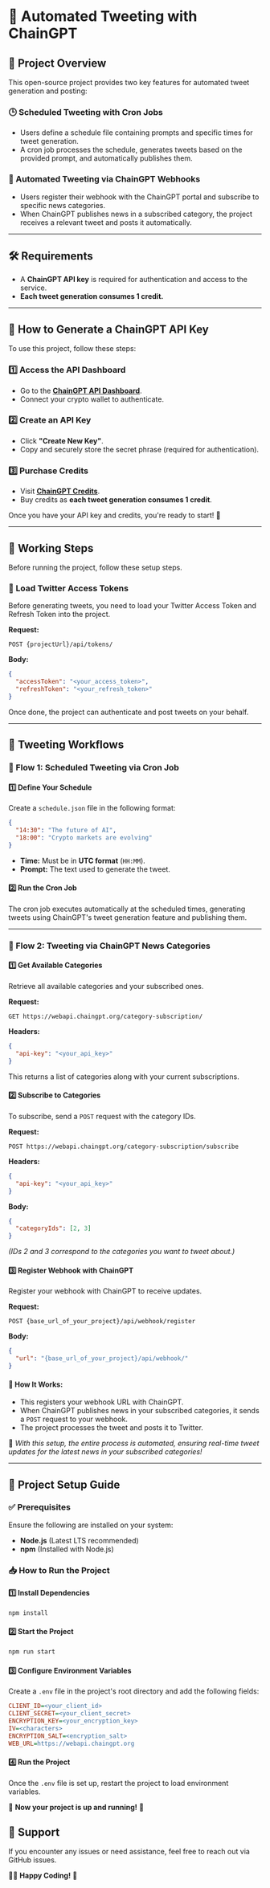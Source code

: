 # 📢 Automated Tweeting with ChainGPT

## 🚀 Project Overview
This open-source project provides two key features for automated tweet generation and posting:

### 🕒 Scheduled Tweeting with Cron Jobs
- Users define a schedule file containing prompts and specific times for tweet generation.
- A cron job processes the schedule, generates tweets based on the provided prompt, and automatically publishes them.

### 🔗 Automated Tweeting via ChainGPT Webhooks
- Users register their webhook with the ChainGPT portal and subscribe to specific news categories.
- When ChainGPT publishes news in a subscribed category, the project receives a relevant tweet and posts it automatically.

---
## 🛠 Requirements
- A **ChainGPT API key** is required for authentication and access to the service.
- **Each tweet generation consumes 1 credit.**

---
## 🔑 How to Generate a ChainGPT API Key
To use this project, follow these steps:

### 1️⃣ Access the API Dashboard
- Go to the **[ChainGPT API Dashboard](https://app.chaingpt.org/apidashboard)**.
- Connect your crypto wallet to authenticate.

### 2️⃣ Create an API Key
- Click **"Create New Key"**.
- Copy and securely store the secret phrase (required for authentication).

### 3️⃣ Purchase Credits
- Visit **[ChainGPT Credits](https://app.chaingpt.org/addcredits)**.
- Buy credits as **each tweet generation consumes 1 credit**.

Once you have your API key and credits, you're ready to start! 🚀

---
## 🔄 Working Steps
Before running the project, follow these setup steps.

### 🔑 Load Twitter Access Tokens
Before generating tweets, you need to load your Twitter Access Token and Refresh Token into the project.

**Request:**
```http
POST {projectUrl}/api/tokens/
```
**Body:**
```json
{
  "accessToken": "<your_access_token>",
  "refreshToken": "<your_refresh_token>"
}
```
Once done, the project can authenticate and post tweets on your behalf.

---
## 🔁 Tweeting Workflows
### 📅 Flow 1: Scheduled Tweeting via Cron Job
#### 1️⃣ Define Your Schedule
Create a `schedule.json` file in the following format:
```json
{
  "14:30": "The future of AI",
  "18:00": "Crypto markets are evolving"
}
```
- **Time:** Must be in **UTC format** (`HH:MM`).
- **Prompt:** The text used to generate the tweet.

#### 2️⃣ Run the Cron Job
The cron job executes automatically at the scheduled times, generating tweets using ChainGPT's tweet generation feature and publishing them.

---
### 🔔 Flow 2: Tweeting via ChainGPT News Categories
#### 1️⃣ Get Available Categories
Retrieve all available categories and your subscribed ones.

**Request:**
```http
GET https://webapi.chaingpt.org/category-subscription/
```
**Headers:**
```json
{
  "api-key": "<your_api_key>"
}
```
This returns a list of categories along with your current subscriptions.

#### 2️⃣ Subscribe to Categories
To subscribe, send a `POST` request with the category IDs.

**Request:**
```http
POST https://webapi.chaingpt.org/category-subscription/subscribe
```
**Headers:**
```json
{
  "api-key": "<your_api_key>"
}
```
**Body:**
```json
{
  "categoryIds": [2, 3]
}
```
*(IDs 2 and 3 correspond to the categories you want to tweet about.)*

#### 3️⃣ Register Webhook with ChainGPT
Register your webhook with ChainGPT to receive updates.

**Request:**
```http
POST {base_url_of_your_project}/api/webhook/register
```
**Body:**
```json
{
  "url": "{base_url_of_your_project}/api/webhook/"
}
```
#### 🔹 How It Works:
- This registers your webhook URL with ChainGPT.
- When ChainGPT publishes news in your subscribed categories, it sends a `POST` request to your webhook.
- The project processes the tweet and posts it to Twitter.

🔹 *With this setup, the entire process is automated, ensuring real-time tweet updates for the latest news in your subscribed categories!*

---
## 📌 Project Setup Guide
### ✅ Prerequisites
Ensure the following are installed on your system:
- **Node.js** (Latest LTS recommended)
- **npm** (Installed with Node.js)

### 📥 How to Run the Project
#### 1️⃣ Install Dependencies
```bash
npm install
```
#### 2️⃣ Start the Project
```bash
npm run start
```
#### 3️⃣ Configure Environment Variables
Create a `.env` file in the project's root directory and add the following fields:
```ini
CLIENT_ID=<your_client_id>
CLIENT_SECRET=<your_client_secret>
ENCRYPTION_KEY=<your_encryption_key>
IV=<characters>
ENCRYPTION_SALT=<encryption_salt>
WEB_URL=https://webapi.chaingpt.org
```
#### 4️⃣ Run the Project
Once the `.env` file is set up, restart the project to load environment variables.

🎉 **Now your project is up and running!** 🚀

## 📧 Support
If you encounter any issues or need assistance, feel free to reach out via GitHub issues.

👨‍💻 **Happy Coding!** 🚀

